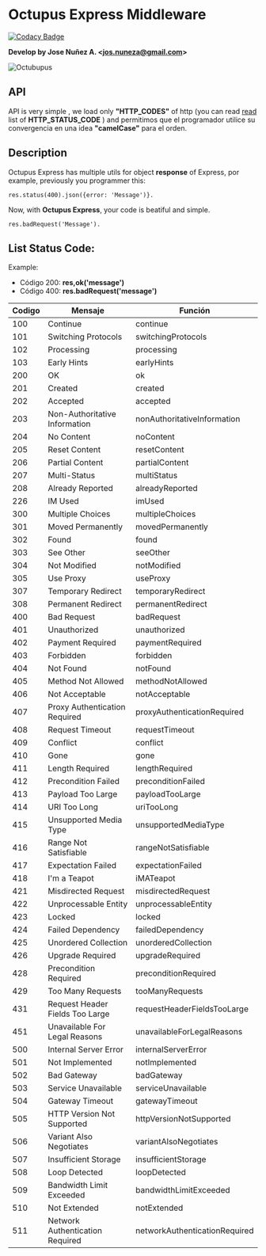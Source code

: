 # Octupus Express Middleware

   [![Codacy Badge](https://api.codacy.com/project/badge/Grade/b9968baf198a4d1a9568d663fd24c560)](https://www.codacy.com/manual/jsDotx3/Octupus-Express?utm_source=github.com&amp;utm_medium=referral&amp;utm_content=jsDotx3/Octupus-Express&amp;utm_campaign=Badge_Grade)

**Develop by Jose Nuñez A. <[jos.nuneza@gmail.com](malito:jos.nuneza@gmail.com)>**

![Octubupus](https://i.imgur.com/noVwE9b.png)

## API

API is very simple , we load only **"HTTP_CODES"** of http (you can read [read](https://nodejs.org/api/http.html#http_http_status_codes) list of **HTTP_STATUS_CODE** ) and permitimos que el programador utilice su convergencia en una idea **"camelCase"** para el orden.

## Description

Octupus Express has multiple utils for object **response** of Express, por example, previously you programmer this:
```
res.status(400).json({error: 'Message')}.
```
Now, with **Octupus Express**, your code is beatiful and simple.
```
res.badRequest('Message').
```


## List Status Code:

Example: 

 - Código 200: **res,ok('message')**
 -  Código 400: **res.badRequest('message')**

| Codigo  | Mensaje |   Función  | 
|--|--|--|
|  100  |  Continue  |  continue  |
|  101  |  Switching  Protocols  |  switchingProtocols  |
|  102  |  Processing  |  processing  |
|  103  |  Early  Hints  |  earlyHints  |
|  200  |  OK  |  ok  |
|  201  |  Created  |  created  |
|  202  |  Accepted  |  accepted  |
|  203  |  Non-Authoritative  Information  |  nonAuthoritativeInformation  |
|  204  |  No  Content  |  noContent  |
|  205  |  Reset  Content  |  resetContent  |
|  206  |  Partial  Content  |  partialContent  |
|  207  |  Multi-Status  |  multiStatus  |
|  208  |  Already  Reported  |  alreadyReported  |
|  226  |  IM  Used  |  imUsed  |
|  300  |  Multiple  Choices  |  multipleChoices  |
|  301  |  Moved  Permanently  |  movedPermanently  |
|  302  |  Found  |  found  |
|  303  |  See  Other  |  seeOther  |
|  304  |  Not  Modified  |  notModified  |
|  305  |  Use  Proxy  |  useProxy  |
|  307  |  Temporary  Redirect  |  temporaryRedirect  |
|  308  |  Permanent  Redirect  |  permanentRedirect  |
|  400  |  Bad  Request  |  badRequest  |
|  401  |  Unauthorized  |  unauthorized  |
|  402  |  Payment  Required  |  paymentRequired  |
|  403  |  Forbidden  |  forbidden  |
|  404  |  Not  Found  |  notFound  |
|  405  |  Method  Not  Allowed  |  methodNotAllowed  |
|  406  |  Not  Acceptable  |  notAcceptable  |
|  407  |  Proxy  Authentication  Required  |  proxyAuthenticationRequired  |
|  408  |  Request  Timeout  |  requestTimeout  |
|  409  |  Conflict  |  conflict  |
|  410  |  Gone  |  gone  |
|  411  |  Length  Required  |  lengthRequired  |
|  412  |  Precondition  Failed  |  preconditionFailed  |
|  413  |  Payload  Too  Large  |  payloadTooLarge  |
|  414  |  URI  Too  Long  |  uriTooLong  |
|  415  |  Unsupported  Media  Type  |  unsupportedMediaType  |
|  416  |  Range  Not  Satisfiable  |  rangeNotSatisfiable  |
|  417  |  Expectation  Failed  |  expectationFailed  |
|  418  |  I'm a Teapot | iMATeapot |
|  421  |  Misdirected  Request  |  misdirectedRequest  |
|  422  |  Unprocessable  Entity  |  unprocessableEntity  |
|  423  |  Locked  |  locked  |
|  424  |  Failed  Dependency  |  failedDependency  |
|  425  |  Unordered  Collection  |  unorderedCollection  |
|  426  |  Upgrade  Required  |  upgradeRequired  |
|  428  |  Precondition  Required  |  preconditionRequired  |
|  429  |  Too  Many  Requests  |  tooManyRequests  |
|  431  |  Request  Header  Fields  Too  Large  |  requestHeaderFieldsTooLarge  |
|  451  |  Unavailable  For  Legal  Reasons  |  unavailableForLegalReasons  |
|  500  |  Internal  Server  Error  |  internalServerError  |
|  501  |  Not  Implemented  |  notImplemented  |
|  502  |  Bad  Gateway  |  badGateway  |
|  503  |  Service  Unavailable  |  serviceUnavailable  |
|  504  |  Gateway  Timeout  |  gatewayTimeout  |
|  505  |  HTTP  Version  Not  Supported  |  httpVersionNotSupported  |
|  506  |  Variant  Also  Negotiates  |  variantAlsoNegotiates  |
|  507  |  Insufficient  Storage  |  insufficientStorage  |
|  508  |  Loop  Detected  |  loopDetected  |
|  509  |  Bandwidth  Limit  Exceeded  |  bandwidthLimitExceeded  |
|  510  |  Not  Extended  |  notExtended  |
|  511  |  Network  Authentication  Required  |  networkAuthenticationRequired  |
